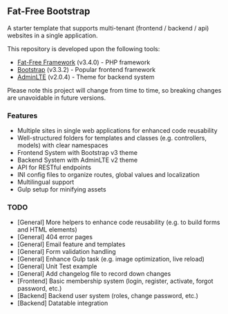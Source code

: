 ## Fat-Free Bootstrap

A starter template that supports multi-tenant (frontend / backend / api) websites in a single application.

This repository is developed upon the following tools: 
* [Fat-Free Framework](http://fatfreeframework.com/) (v3.4.0) - PHP framework
* [Bootstrap](http://getbootstrap.com/) (v3.3.2) - Popular frontend framework
* [AdminLTE](https://github.com/almasaeed2010/AdminLTE) (v2.0.4) - Theme for backend system

Please note this project will change from time to time, so breaking changes are unavoidable in future versions.

### Features

* Multiple sites in single web applications for enhanced code reusability
* Well-structured folders for templates and classes (e.g. controllers, models) with clear namespaces
* Frontend System with Bootstrap v3 theme
* Backend System with AdminLTE v2 theme
* API for RESTful endpoints
* INI config files to organize routes, global values and localization
* Multilingual support
* Gulp setup for minifying assets

### TODO

* [General] More helpers to enhance code reusability (e.g. to build forms and HTML elements)
* [General] 404 error pages
* [General] Email feature and templates
* [General] Form validation handling
* [General] Enhance Gulp task (e.g. image optimization, live reload)
* [General] Unit Test example
* [General] Add changelog file to record down changes
* [Frontend] Basic membership system (login, register, activate, forgot password, etc.)
* [Backend] Backend user system (roles, change password, etc.)
* [Backend] Datatable integration
